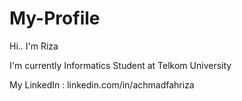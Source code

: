 # My-Profile

Hi.. I'm Riza

I'm currently Informatics Student at Telkom University

My LinkedIn : linkedin.com/in/achmadfahriza
